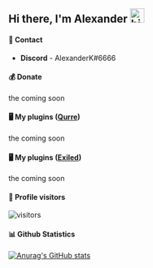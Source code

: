 ## Hi there, I'm Alexander <img src="https://user-images.githubusercontent.com/1303154/88677602-1635ba80-d120-11ea-84d8-d263ba5fc3c0.gif" width="28px" alt="hi">

#### 💬 Contact
- **Discord** - AlexanderK#6666

#### 💰 Donate
the coming soon

#### 🖥 My plugins ([Qurre](https://github.com/Qurre-Team/Qurre-sl))
the coming soon

#### 🖥 My plugins ([Exiled](https://github.com/Exiled-Team/EXILED))
the coming soon

#### 👋 Profile visitors
![visitors](https://visitor-badge.glitch.me/badge?page_id=alexanderk666.alexanderk666)

#### 📊 Github Statistics
[![Anurag's GitHub stats](https://github-readme-stats.vercel.app/api?username=alexanderk666&hide=contribs,prs&theme=gruvbox)](https://github.com/anuraghazra/github-readme-stats)
